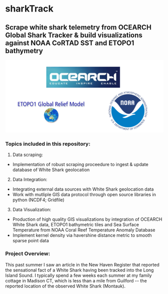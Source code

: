 # sharkTrack
## Scrape white shark telemetry from OCEARCH Global Shark Tracker & build visualizations against NOAA CoRTAD SST and ETOPO1 bathymetry

![alt text](https://github.com/emmettFC/selected-projects/blob/master/sharkTrack/assets/data-source-logo-map.png)

### Topics included in this repository: 
1. Data scraping: 
  * Implementation of robust scraping proceedure to ingest & update database of White Shark geolocation

2. Data Integration: 
  * Integrating external data sources with White Shark geolocation data
  * Work with mutliple GIS data protocol through open source libraries in python (NCDF4; Gridfile) 

3. Data Visualization: 
  * Production of high quality GIS visualizations by integration of OCEARCH White Shark data, ETOPO1 bathymetric tiles and Sea Surface Temperature from NOAA Coral Reef Temperature Anomaly Database
  * Implement kernel density via havershine distance metric to smooth sparse point data 
  
### Project Overview: 
This past summer I saw an article in the New Haven Register that reported the sensational fact of a White Shark having been tracked into the Long Island Sound. I typically spend a few weeks each summer at my family cottage in Madison CT, which is less than a mile from Guilford -- the reported location of the observed White Shark (Montauk). 
